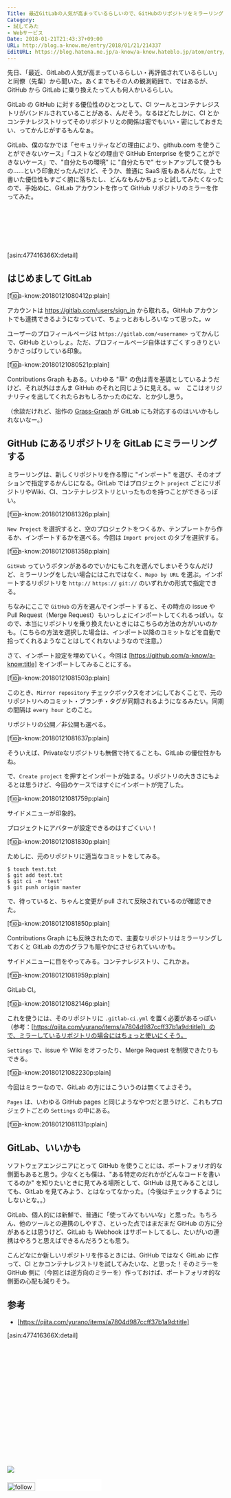 ```yaml
---
Title: 最近GitLabの人気が高まっているらしいので、GitHubのリポジトリをミラーリングしてみた
Category:
- 試してみた
- Webサービス
Date: 2018-01-21T21:43:37+09:00
URL: http://blog.a-know.me/entry/2018/01/21/214337
EditURL: https://blog.hatena.ne.jp/a-know/a-know.hateblo.jp/atom/entry/8599973812339509052
---
```


先日、「最近、GitLabの人気が高まっているらしい・再評価されているらしい」と同僚（先輩）から聞いた。あくまでもその人の観測範囲で、ではあるが、GitHub から GitLab に乗り換えたって人も何人かいるらしい。


GitLab の GitHub に対する優位性のひとつとして、CI ツールとコンテナレジストリがバンドルされていることがある、んだそう。なるほどたしかに、CI とかコンテナレジストリってそのリポジトリとの関係は密でもいい・密にしておきたい、ってかんじがするもんなぁ。


GitLab、僕のなかでは「セキュリティなどの理由により、github.com を使うことができないケース」「コストなどの理由で GitHub Enterprise を使うことができないケース」で、"自分たちの環境" に "自分たちで" セットアップして使うもの......という印象だったんだけど、そうか、普通に SaaS 版もあるんだな。上で書いた優位性もすごく腑に落ちたし、どんなもんかちょっと試してみたくなったので、手始めに、GitLab アカウントを作って GitHub リポジトリのミラーを作ってみた。



<!-- more -->


<script async src="//pagead2.googlesyndication.com/pagead/js/adsbygoogle.js"></script>
<!-- article-top -->
<ins class="adsbygoogle"
     style="display:inline-block;width:728px;height:90px"
     data-ad-client="ca-pub-3463034538369189"
     data-ad-slot="8367620130"></ins>
<script>
(adsbygoogle = window.adsbygoogle || []).push({});
</script>


[asin:477416366X:detail]


## はじめまして GitLab
[f:id:a-know:20180121080412p:plain]

アカウントは https://gitlab.com/users/sign_in から取れる。GitHub アカウントでも連携できるようになっていて、ちょっとおもしろいなって思った。ｗ


ユーザーのプロフィールページは `https://gitlab.com/<username>` ってかんじで、GitHub といっしょ。ただ、プロフィールページ自体はすごくすっきりというかさっぱりしている印象。

[f:id:a-know:20180121080521p:plain]

Contributions Graph もある。いわゆる "草" の色は青を基調としているようだけど、それ以外はまんま GitHub のそれと同じように見える。ｗ　ここはオリジナリティを出してくれたらおもしろかったのにな、とか少し思う。


（余談だけれど、拙作の [Grass-Graph](https://grass-graph.moshimo.works/) が GitLab にも対応するのはいいかもしれないなー。）


## GitHub にあるリポジトリを GitLab にミラーリングする
ミラーリングは、新しくリポジトリを作る際に "インポート" を選び、そのオプションで指定するかんじになる。GitLab ではプロジェクト `project` ごとにリポジトリやWiki、CI、コンテナレジストリといったものを持つことができるっぽい。

[f:id:a-know:20180121081326p:plain]

 `New Project` を選択すると、空のプロジェクトをつくるか、テンプレートから作るか、インポートするかを選べる。今回は `Import project` のタブを選択する。

[f:id:a-know:20180121081358p:plain]

`GitHub` っていうボタンがあるのでいかにもこれを選んでしまいそうなんだけど、ミラーリングをしたい場合にはこれではなく、`Repo by URL` を選ぶ。インポートするリポジトリを `http://` `https://` `git://` のいずれかの形式で指定できる。


ちなみにここで `GitHub` の方を選んでインポートすると、その時点の issue や Pull Request（Merge Request）もいっしょにインポートしてくれるっぽい。なので、本当にリポジトリを乗り換えたいときにはこちらの方法の方がいいのかも。（こちらの方法を選択した場合は、インポート以降のコミットなどを自動で拾ってくれるようなことはしてくれないようなので注意。）


さて、インポート設定を埋めていく。今回は [https://github.com/a-know/a-know:title] をインポートしてみることにする。



[f:id:a-know:20180121081503p:plain]



このとき、`Mirror repository` チェックボックスをオンにしておくことで、元のリポジトリへのコミット・ブランチ・タグが同期されるようになるみたい。同期の間隔は `every hour` とのこと。


リポジトリの公開／非公開も選べる。


[f:id:a-know:20180121081637p:plain]


そういえば、Privateなリポジトリも無償で持てることも、GitLab の優位性かもね。


で、`Create project` を押すとインポートが始まる。リポジトリの大きさにもよるとは思うけど、今回のケースではすぐにインポートが完了した。


[f:id:a-know:20180121081759p:plain]


サイドメニューが印象的。


プロジェクトにアバターが設定できるのはすごくいい！


[f:id:a-know:20180121081830p:plain]


ためしに、元のリポジトリに適当なコミットをしてみる。

```
$ touch test.txt
$ git add test.txt 
$ git ci -m 'test'
$ git push origin master
```

で、待っていると、ちゃんと変更が pull されて反映されているのが確認できた。


[f:id:a-know:20180121081850p:plain]


Contributions Graph にも反映されたので、主要なリポジトリはミラーリングしておくと GitLab の方のグラフも賑やかにさせられていいかも。



サイドメニューに目をやってみる。コンテナレジストリ、これかぁ。


[f:id:a-know:20180121081959p:plain]


GitLab CI。


[f:id:a-know:20180121082146p:plain]


これを使うには、そのリポジトリに `.gitlab-ci.yml` を置く必要があるっぽい（参考：[https://qiita.com/yurano/items/a7804d987ccff37b1a9d:title]）ので、ミラーしているリポジトリの場合にはちょっと使いにくそう。


`Settings` で、issue や Wiki をオフったり、Merge Request を制限できたりもできる。


[f:id:a-know:20180121082230p:plain]


今回はミラーなので、GitLab の方にはこういうのは無くてよさそう。


`Pages` は、いわゆる GitHub pages と同じようなやつだと思うけど、これもプロジェクトごとの `Settings` の中にある。


[f:id:a-know:20180121081131p:plain]


## GitLab、いいかも
ソフトウェアエンジニアにとって GitHub を使うことには、ポートフォリオ的な側面もあると思う。少なくとも僕は、"ある特定のだれかがどんなコードを書いてるのか" を知りたいときに見てみる場所として、GitHub は見てみることはしても、GitLab を見てみよう、とはなってなかった。（今後はチェックするようにしないとな。。）


GitLab、個人的には新鮮で、普通に「使ってみてもいいな」と思った。もちろん、他のツールとの連携のしやすさ、といった点ではまだまだ GitHub の方に分があるとは思うけど、GitLab も Webhook はサポートしてるし、たいがいの連携はやろうと思えばできるんだろうとも思う。


こんどなにか新しいリポジトリを作るときには、GitHub ではなく GitLab に作って、CI とかコンテナレジストリを試してみたいな、と思った！そのミラーを GitHub 側に（今回とは逆方向のミラーを）作っておけば、ポートフォリオ的な側面の心配も減りそう。


## 参考
- [https://qiita.com/yurano/items/a7804d987ccff37b1a9d:title]



[asin:477416366X:detail]




<div>
<br>
<script async src="//pagead2.googlesyndication.com/pagead/js/adsbygoogle.js"></script>
<!-- article-bottom2 -->
<ins class="adsbygoogle"
     style="display:inline-block;width:300px;height:250px"
     data-ad-client="ca-pub-3463034538369189"
     data-ad-slot="5274552934"></ins>
<script>
(adsbygoogle = window.adsbygoogle || []).push({});
</script>

<a href="http://bit.ly/grass-graph" target='blank' rel="nofollow"><img src="https://cdn-ak.f.st-hatena.com/images/fotolife/a/a-know/20170405/20170405220342.png"></a>
<br>
</div>

<div>
<a href='http://cloud.feedly.com/#subscription%2Ffeed%2Fhttp%3A%2F%2Fblog.a-know.me%2Ffeed'  target='blank'><img id='feedlyFollow' src='http://s3.feedly.com/img/follows/feedly-follow-rectangle-volume-small_2x.png' alt='follow us in feedly' width='65' height='20'></a>



<iframe src="//blog.hatena.ne.jp/a-know/a-know.hateblo.jp/subscribe/iframe" allowtransparency="true" frameborder="0" scrolling="no" width="150" height="28"></iframe>
</div>
